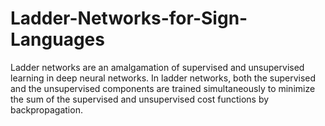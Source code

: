 # Ladder-Networks-for-Sign-Languages
Ladder networks are an amalgamation of supervised and unsupervised learning in deep neural networks. In ladder networks, both the supervised and the unsupervised components are trained simultaneously to minimize the sum of the supervised and unsupervised cost functions by backpropagation.
